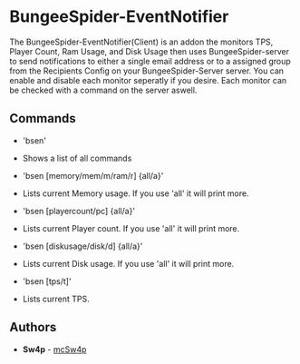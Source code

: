 # BungeeSpider-EventNotifier
The BungeeSpider-EventNotifier(Client) is an addon the monitors TPS, Player Count, Ram Usage, and Disk Usage then uses BungeeSpider-server to send notifications to 
either a single email address or to a assigned group from the Recipients Config on your BungeeSpider-Server server. You can enable and disable each monitor seperatly 
if you desire. Each monitor can be checked with a command on the server aswell. 
 
## Commands
* 'bsen'
 * Shows a list of all commands
 
* 'bsen [memory/mem/m/ram/r] {all/a}'
 * Lists current Memory usage. If you use 'all' it will print more.
 
* 'bsen [playercount/pc] {all/a}'
 * Lists current Player count. If you use 'all' it will print more.
 
* 'bsen [diskusage/disk/d] {all/a}'
 * Lists current Disk usage. If you use 'all' it will print more.
 
* 'bsen [tps/t]'
 * Lists current TPS.
 
## Authors
* **Sw4p** - [mcSw4p](https://github.com/mcSw4p)
